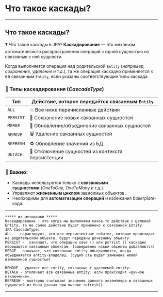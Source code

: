 # Что такое каскады?

---
## Что такое каскады?
❓ Что такое каскады в JPA? **Каскадирование** — это механизм автоматического распространения операций с одной сущностью на связанные с ней сущности.

Когда выполняется операция над родительской `Entity` (_например, сохранение, удаление и т.д._), та же операция каскадно применяется к её связанным `Entity`, если указаны соответствующие типы каскада.
### 🧩 Типы каскадирования (_CascadeType_)

|**Тип**|**Действие, которое передаётся связанным `Entity`**|
|---|---|
|`ALL`|💥 Все ниже перечисленные действия|
|`PERSIST`|💾 Сохранение новых связанных сущностей|
|`MERGE`|🔄 Обновление/объединение связанных сущностей|
|`REMOVE`|🗑 Удаление связанных сущностей|
|`REFRESH`|♻️ Обновление значений из БД|
|`DETACH`|📴 Отключение сущностей из контекста персистенции|
### 📝 Важно:
- Каскады используются только с **связанными сущностями** (_OneToOne, OneToMany и т.д._).
- Управляют **жизненным циклом** зависимых объектов.
- Необходимы для **автоматизации операций** и избежания _boilerplate_-кода.

---

```
***** из методички *****
Каскадирование - это когда мы выполняем какое-то действие с целевой Entity, то же самое действие будет применено к связанной Entity.
JPA CascadeType:
ALL -  гарантируют, что все персистентные события, которые происходят на родительском объекте, будут переданы дочернему объекту.
PERSIST -  означает, что операции save () или persist () каскадно передаются связанным объектам. (совершенно новый обьекты добавляются)
MERGE - означает, что связанные entity объединяются, когда объединяется entity-владелец. (сущно сть юудет заменена новой измененной сущностью)

REMOVE - удаляет все entity, связанные с удаляемой entity.
DETACH - отключает все связанные entity, если происходит «ручное отключение».
REFRESH - повторно считывают значение данного экземпляра и связанных сущностей из базы данных при вызове refresh().
```

---
